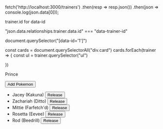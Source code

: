 fetch('http://localhost:3000/trainers')
  .then(resp => resp.json())
  .then(json => console.log(json.data[0]));

  trainer.id for data-id

  "json.data.relationships.trainer.data.id" === "data-trainer-id"

  document.querySelector("[data-id='1']")

  const cards = document.querySelectorAll("div.card")
  cards.forEach(trainer => {
    const ul = trainer.querySelector("ul")

  })

  <div class="card" data-id="1"><p>Prince</p>
        <button data-trainer-id="1">Add Pokemon</button>
        <ul>
          <li>Jacey (Kakuna) <button class="release" data-pokemon-id="140">Release</button></li>
          <li>Zachariah (Ditto) <button class="release" data-pokemon-id="141">Release</button></li>
          <li>Mittie (Farfetch'd) <button class="release" data-pokemon-id="149">Release</button></li>
          <li>Rosetta (Eevee) <button class="release" data-pokemon-id="150">Release</button></li>
          <li>Rod (Beedrill) <button class="release" data-pokemon-id="151">Release</button></li>
        </ul>
      </div>